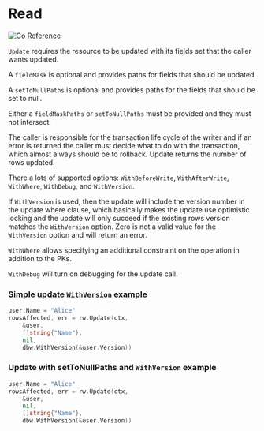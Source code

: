 # Read
[![Go Reference](https://pkg.go.dev/badge/github.com/hashicorp/go-dbw.svg)](https://pkg.go.dev/github.com/hashicorp/go-dbw)

`Update` requires the resource to be updated with its fields set that the
caller wants updated. 

A `fieldMask` is optional and provides paths for fields that
should be updated. 

A `setToNullPaths` is optional and provides paths for the fields that should be
set to null.

Either a `fieldMaskPaths` or `setToNullPaths` must be provided and they must not intersect.

The caller is responsible for the transaction life cycle of the writer and if an
error is returned the caller must decide what to do with the transaction, which
almost always should be to rollback.  Update returns the number of rows updated.

There a lots of supported options: `WithBeforeWrite`, `WithAfterWrite`, `WithWhere`,
`WithDebug`, and `WithVersion`. 

If `WithVersion` is used, then the update will include the version number in the
update where clause, which basically makes the update use optimistic locking and
the update will only succeed if the existing rows version matches the
`WithVersion` option. Zero is not a valid value for the `WithVersion` option and
will return an error. 

`WithWhere` allows specifying an additional constraint on the operation in
addition to the PKs. 

`WithDebug` will turn on debugging for the update call.

### Simple update `WithVersion` example
```go
user.Name = "Alice"
rowsAffected, err = rw.Update(ctx, 
    &user, 
    []string{"Name"}, 
    nil, 
    dbw.WithVersion(&user.Version))
```

### Update with setToNullPaths and `WithVersion` example
```go
user.Name = "Alice"
rowsAffected, err = rw.Update(ctx, 
    &user, 
    nil, 
    []string{"Name"}, 
    dbw.WithVersion(&user.Version))
```
